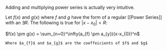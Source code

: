 Adding and multiplying power series is actually very intuitive.

Let $f(x)$ and $g(x)$ where $f$ and $g$ have the form of a regular [[Power Series]] with an $\exists R$. The following is true for $|x-x_{0}| < R$:

$f(x) \pm g(x) = \sum_{n=0}^\infty(a_{f} \pm a_{y})(x-x_{0})^n$

	Where $a_{f}$ and $a_{g}$ are the coeffeicients of $f$ and $g$